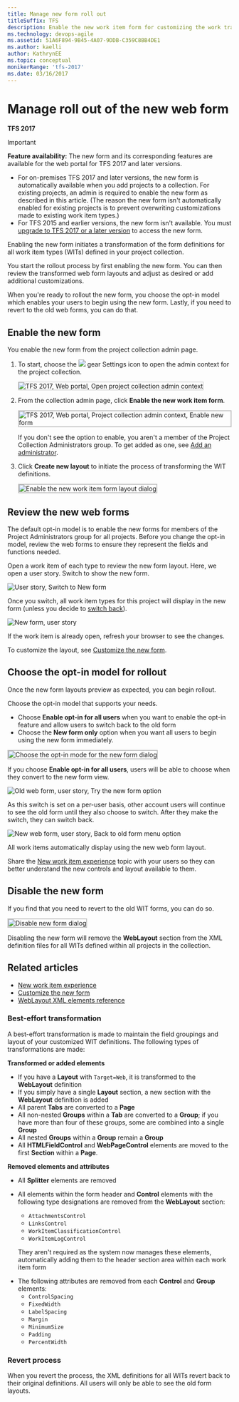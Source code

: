 ```yaml
---
title: Manage new form roll out
titleSuffix: TFS    
description: Enable the new work item form for customizing the work tracking experience in Azure DevOps Services & Team Foundation Server  
ms.technology: devops-agile
ms.assetid: 51A6F894-9B45-4A07-9DDB-C359C8BB4DE1
ms.author: kaelli
author: KathrynEE
ms.topic: conceptual
monikerRange: 'tfs-2017'
ms.date: 03/16/2017
---
```


# Manage roll out of the new web form

**TFS 2017**

> [!IMPORTANT]  
> **Feature availability:** The new form and its corresponding features are available for the web portal for TFS 2017 and later versions.
>
> - For on-premises TFS 2017 and later versions, the new form is automatically available when you add projects to a collection. For existing projects, an admin is required to enable the new form as described in this article. (The reason the new form isn't automatically enabled for existing projects is to prevent overwriting customizations made to existing work item types.)
> - For TFS 2015 and earlier versions, the new form isn't available. You must [upgrade to TFS 2017 or a later version](https://visualstudio.microsoft.com/downloads) to access the new form.

Enabling the new form initiates a transformation of the form definitions for all work item types (WITs) defined in your project collection.

You start the rollout process by first enabling the new form. You can then review the transformed web form layouts and adjust as desired or add additional customizations.

When you're ready to rollout the new form, you choose the opt-in model which enables your users to begin using the new form. Lastly, if you need to revert to the old web forms, you can do that.

<a id="enable"></a>

## Enable the new form

You enable the new form from the project collection admin page.

1.  To start, choose the ![](../media/icons/gear_icon.png) gear Settings icon to open the admin context for the project collection.

    <img src="media/manage-new-form-open-tcp-admin-context.png" alt="TFS 2017, Web portal, Open project collection admin context" style="border: 1px solid #C3C3C3;" />

2.  From the collection admin page, click **Enable the new work item form**.

    <img src="media/manage-new-form-enable-new-form.png" alt="TFS 2017, Web portal, Project collection admin context, Enable new form" style="border: 2px solid #C3C3C3;" />

    If you don't see the option to enable, you aren't a member of the Project Collection Administrators group. To get added as one, see [Add an administrator](../organizations/security/set-project-collection-level-permissions.md).

3.  Click **Create new layout** to initiate the process of transforming the WIT definitions.

    <img src="media/manage-new-form-enable-new-form-dialog.png" alt="Enable the new work item form layout dialog" style="border: 2px solid #C3C3C3;" />

<!---
You enable the new form from the project collection admin page.

1. To start, open the admin context for the project.

	![Open admin context](../organizations/settings/work/media/team-services-open-admin-context.png)

2. From the collection admin page, click **Enable the new work item form**.

	![Process tab](media/m-new-form-admin-enable.png)

	If you don't see the option to enable, you aren't a member of the Project Collection Administrators group. To get added as one, see [Add an administrator](../organizations/security/set-project-collection-level-permissions.md).

4. Click Create new layout to initiate the process of transforming the WIT definitions.

	![Process tab](media/m_new-form-enable.png)
-->

<a id="review"></a>

## Review the new web forms

The default opt-in model is to enable the new forms for members of the Project Administrators group for all projects. Before you change the opt-in model, review the web forms to ensure they represent the fields and functions needed.

Open a work item of each type to review the new form layout. Here, we open a user story. Switch to show the new form.

![User story, Switch to New form](media/m-new-form-try-switch.png)

Once you switch, all work item types for this project will display in the new form (unless you decide to [switch back](process/new-work-item-experience.md#switch-back)).

![New form, user story](media/new-form-user-story.png)

If the work item is already open, refresh your browser to see the changes.

To customize the layout, see [Customize the new form](customize-wit-form.md).

<a id="opt-in"></a>

## Choose the opt-in model for rollout

Once the new form layouts preview as expected, you can begin rollout.

Choose the opt-in model that supports your needs.

- Choose **Enable opt-in for all users** when you want to enable the opt-in feature and allow users to switch back to the old form
- Choose the **New form only** option when you want all users to begin using the new form immediately.

<img src="media/manage-new-form-choose-opt-in-dialog.png" alt="Choose the opt-in mode for the new form dialog" style="border: 2px solid #C3C3C3;" />

If you choose **Enable opt-in for all users**, users will be able to choose when they convert to the new form view.

![Old web form, user story, Try the new form option](media/m-new-form-try-switch.png)

As this switch is set on a per-user basis, other account users will continue to see the old form until they also choose to switch. After they make the switch, they can switch back.

![New web form, user story, Back to old form menu option](media/m-new-form-user-story-switch-to-old-form.png)

All work items automatically display using the new web form layout.

Share the [New work item experience](process/new-work-item-experience.md) topic with your users so they can better understand the new controls and layout available to them.

<a id="disable"></a>

## Disable the new form

If you find that you need to revert to the old WIT forms, you can do so.

<img src="media/manage-new-form-disable-dialog.png" alt="Disable new form dialog" style="border: 2px solid #C3C3C3;" />

Disabling the new form will remove the **WebLayout** section from the XML definition files for all WITs defined within all projects in the collection.

## Related articles

- [New work item experience](process/new-work-item-experience.md)
- [Customize the new form](customize-wit-form.md)
- [WebLayout XML elements reference](xml/weblayout-xml-elements.md)

### Best-effort transformation

A best-effort transformation is made to maintain the field groupings and layout of your customized WIT definitions. The following types of transformations are made:

**Transformed or added elements**

<ul>
<li>If you have a <strong>Layout</strong> with <code>Target=Web</code>, it is transformed to the <strong>WebLayout</strong> definition</li>
<li>If you simply have a single <strong>Layout</strong> section, a new section with the <strong>WebLayout</strong> definition is added</li>
<li>All parent <strong>Tabs</strong> are converted to a <strong>Page</strong></li>
<li>All non-nested <strong>Groups</strong> within a <strong>Tab</strong> are converted to a <strong>Group</strong>; if you have more than four of these groups, some are combined into a single <strong>Group</strong> </li>
<li>All nested <strong>Groups</strong> within a <strong>Group</strong> remain a <strong>Group</strong> </li>
<li>All <strong>HTMLFieldControl</strong> and <strong>WebPageControl</strong> elements are moved to the first <strong>Section</strong> within a <strong>Page</strong>. </li>
</ul>

**Removed elements and attributes**

<ul>
<li>All <strong>Splitter</strong> elements are removed </li>
<li><p>All elements within the form header and <strong>Control</strong> elements with the following type designations are removed from the <strong>WebLayout</strong> section:</p>
<ul>
<li><code>AttachmentsControl</code></li>
<li><code>LinksControl</code> </li>
<li><code>WorkItemClassificationControl</code></li>
<li><code>WorkItemLogControl</code></li>
</ul>
<p>They aren&#39;t required as the system now manages these elements, automatically adding them to the header section area within each work item form</p>
</li>
<li>The following attributes are removed from each <strong>Control</strong> and <strong>Group</strong> elements:
<ul>
<li><code>ControlSpacing</code></li>
<li><code>FixedWidth</code> </li>
<li><code>LabelSpacing</code></li>
<li><code>Margin</code> </li>
<li><code>MinimumSize</code></li>
<li><code>Padding</code></li>
<li><code>PercentWidth</code> </li>
</ul>
</li>
</ul>

### Revert process

When you revert the process, the XML definitions for all WITs revert back to their original definitions. All users will only be able to see the old form layouts.

<!---
###Visual Studio work item forms

Certain new controls are added to the Layout section, such as the Development and Discussion section controls. However, these do not display unless XXX.
-->
